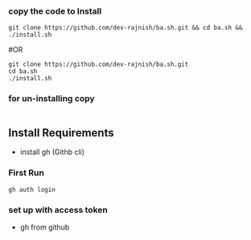 ### copy the code to Install
```
git clone https://github.com/dev-rajnish/ba.sh.git && cd ba.sh && ./install.sh

```
#OR

```
git clone https://github.com/dev-rajnish/ba.sh.git 
cd ba.sh 
./install.sh

```
### for un-installing copy

```

```
## Install Requirements

- install gh (Githb cli)

### First Run
```
gh auth login
```

### set up with access token
- gh from github

